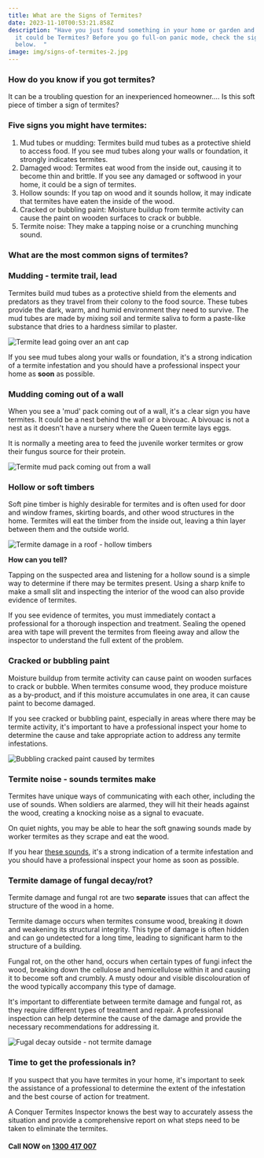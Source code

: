 ```yaml
---
title: What are the Signs of Termites?
date: 2023-11-10T00:53:21.858Z
description: "Have you just found something in your home or garden and worried
  it could be Termites? Before you go full-on panic mode, check the signs
  below.  "
image: img/signs-of-termites-2.jpg
---
```

### How do you know if you got termites?

It can be a troubling question for an inexperienced homeowner…. Is this soft piece of timber a sign of termites?

### **Five signs you might have termites:**

1. Mud tubes or mudding: Termites build mud tubes as a protective shield to access food. If you see mud tubes along your walls or foundation, it strongly indicates termites.
2. Damaged wood: Termites eat wood from the inside out, causing it to become thin and brittle. If you see any damaged or softwood in your home, it could be a sign of termites.
3. Hollow sounds: If you tap on wood and it sounds hollow, it may indicate that termites have eaten the inside of the wood.
4. Cracked or bubbling paint: Moisture buildup from termite activity can cause the paint on wooden surfaces to crack or bubble.
5. Termite noise: They make a tapping noise or a crunching munching sound.

### What are the most common signs of termites?

### Mudding - termite trail, lead

Termites build mud tubes as a protective shield from the elements and predators as they travel from their colony to the food source. These tubes provide the dark, warm, and humid environment they need to survive. The mud tubes are made by mixing soil and termite saliva to form a paste-like substance that dries to a hardness similar to plaster.

![Termite lead going over an ant cap](img/termite-mudding-leads.jpg "Termites exposed in their mud tube")

If you see mud tubes along your walls or foundation, it's a strong indication of a termite infestation and you should have a professional inspect your home as **soon** as possible.

### Mudding coming out of a wall

When you see a 'mud' pack coming out of a wall, it's a clear sign you have termites. It could be a nest behind the wall or a bivouac. A bivouac is not a nest as it doesn't have a nursery where the Queen termite lays eggs.

It is normally a meeting area to feed the juvenile worker termites or grow their fungus source for their protein.

![Termite mud pack coming out from a wall](img/termite-mudding-coming-out-of-a-wall-1.jpg "Termite mud pack coming out from a wall")

### Hollow or soft timbers

Soft pine timber is highly desirable for termites and is often used for door and window frames, skirting boards, and other wood structures in the home. Termites will eat the timber from the inside out, leaving a thin layer between them and the outside world.

![Termite damage in a roof - hollow timbers](img/termite-damage-in-a-roof-hollow-timber.jpg "Hollow timber damaged by termites")

**How can you tell?**

Tapping on the suspected area and listening for a hollow sound is a simple way to determine if there may be termites present. Using a sharp knife to make a small slit and inspecting the interior of the wood can also provide evidence of termites.

If you see evidence of termites, you must immediately contact a professional for a thorough inspection and treatment. Sealing the opened area with tape will prevent the termites from fleeing away and allow the inspector to understand the full extent of the problem.

### Cracked or bubbling paint

Moisture buildup from termite activity can cause paint on wooden surfaces to crack or bubble. When termites consume wood, they produce moisture as a by-product, and if this moisture accumulates in one area, it can cause paint to become damaged.

If you see cracked or bubbling paint, especially in areas where there may be termite activity, it's important to have a professional inspect your home to determine the cause and take appropriate action to address any termite infestations.

![Bubbling cracked paint caused by termites](img/termite-damage-cracked-or-bubbling-paint.jpg)

### Termite noise - sounds termites make

Termites have unique ways of communicating with each other, including the use of sounds. When soldiers are alarmed, they will hit their heads against the wood, creating a knocking noise as a signal to evacuate.

On quiet nights, you may be able to hear the soft gnawing sounds made by worker termites as they scrape and eat the wood.

If you hear [these sounds](https://www.conquertermites.com.au/inspections/found-termites/termite-sounds/), it's a strong indication of a termite infestation and you should have a professional inspect your home as soon as possible.



### Termite damage of fungal decay/rot?

Termite damage and fungal rot are two **separate** issues that can affect the structure of the wood in a home.

Termite damage occurs when termites consume wood, breaking it down and weakening its structural integrity. This type of damage is often hidden and can go undetected for a long time, leading to significant harm to the structure of a building.

Fungal rot, on the other hand, occurs when certain types of fungi infect the wood, breaking down the cellulose and hemicellulose within it and causing it to become soft and crumbly. A musty odour and visible discolouration of the wood typically accompany this type of damage.

It's important to differentiate between termite damage and fungal rot, as they require different types of treatment and repair. A professional inspection can help determine the cause of the damage and provide the necessary recommendations for addressing it.

![Fugal decay outside - not termite damage](blob:https://www.conquertermites.com.au/50ba302c-3dc1-4cf6-a375-7131433db733)

### Time to get the professionals in?

If you suspect that you have termites in your home, it's important to seek the assistance of a professional to determine the extent of the infestation and the best course of action for treatment.

A Conquer Termites Inspector knows the best way to accurately assess the situation and provide a comprehensive report on what steps need to be taken to eliminate the termites.

#### Call NOW on [1300 417 007](tel:1300417007)

<!--EndFragment-->
